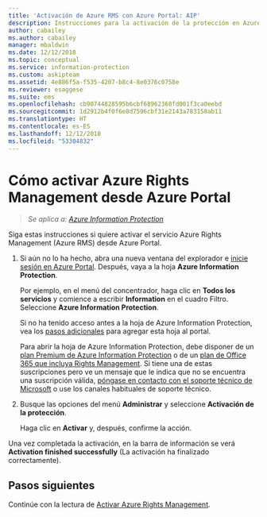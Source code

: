 ```yaml
---
title: 'Activación de Azure RMS con Azure Portal: AIP'
description: Instrucciones para la activación de la protección en Azure Portal para que su organización pueda empezar a proteger documentos y correos electrónicos
author: cabailey
ms.author: cabailey
manager: mbaldwin
ms.date: 12/12/2018
ms.topic: conceptual
ms.service: information-protection
ms.custom: askipteam
ms.assetid: 4e886f5a-f535-4207-b8c4-8e0376c0758e
ms.reviewer: esaggese
ms.suite: ems
ms.openlocfilehash: cb90744828595b6cbf68962368fd001f3ca0eebd
ms.sourcegitcommit: 1d2912b4f0f6e8d7596cbf31e2143a783158ab11
ms.translationtype: HT
ms.contentlocale: es-ES
ms.lasthandoff: 12/12/2018
ms.locfileid: "53304832"
---
```

# <a name="how-to-activate-azure-rights-management-from-the-azure-portal"></a>Cómo activar Azure Rights Management desde Azure Portal

>*Se aplica a: [Azure Information Protection](https://azure.microsoft.com/pricing/details/information-protection)*

Siga estas instrucciones si quiere activar el servicio Azure Rights Management (Azure RMS) desde Azure Portal.

1. Si aún no lo ha hecho, abra una nueva ventana del explorador e [inicie sesión en Azure Portal](configure-policy.md#signing-in-to-the-azure-portal). Después, vaya a la hoja **Azure Information Protection**.
    
    Por ejemplo, en el menú del concentrador, haga clic en **Todos los servicios** y comience a escribir **Information** en el cuadro Filtro. Seleccione **Azure Information Protection**.
    
    Si no ha tenido acceso antes a la hoja de Azure Information Protection, vea los [pasos adicionales](configure-policy.md#to-access-the-azure-information-protection-blade-for-the-first-time) para agregar esta hoja al portal.
    
    Para abrir la hoja de Azure Information Protection, debe disponer de un [plan Premium de Azure Information Protection](https://www.microsoft.com/cloud-platform/azure-information-protection-pricing) o de un [plan de Office 365 que incluya Rights Management](https://download.microsoft.com/download/E/C/F/ECF42E71-4EC0-48FF-AA00-577AC14D5B5C/Azure_Information_Protection_licensing_datasheet_EN-US.pdf). Si tiene una de estas suscripciones pero ve un mensaje que le indica que no se encuentra una suscripción válida, [póngase en contacto con el soporte técnico de Microsoft](information-support.md#to-contact-microsoft-support) o use los canales habituales de soporte técnico.

2. Busque las opciones del menú **Administrar** y seleccione **Activación de la protección**. 
    
    Haga clic en **Activar** y, después, confirme la acción. 

Una vez completada la activación, en la barra de información se verá **Activation finished successfully** (La activación ha finalizado correctamente).


## <a name="next-steps"></a>Pasos siguientes
Continúe con la lectura de [Activar Azure Rights Management](activate-service.md#configuring-onboarding-controls-for-a-phased-deployment).

